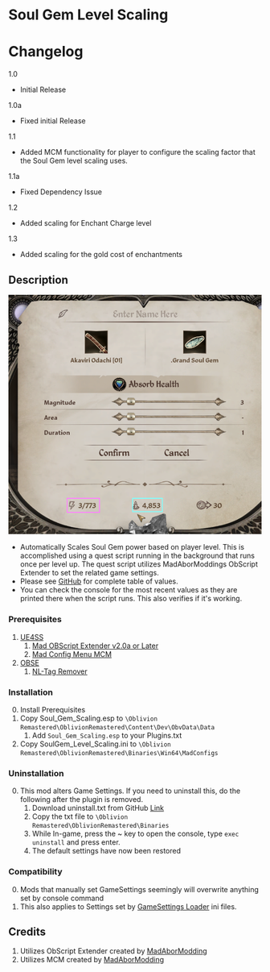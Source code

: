 # Soul Gem Level Scaling

# Changelog
1.0
* Initial Release

1.0a
* Fixed initial Release

1.1
* Added MCM functionality for player to configure the scaling factor that the Soul Gem level scaling uses.

1.1a 
* Fixed Dependency Issue

1.2
* Added scaling for Enchant Charge level 

1.3
* Added scaling for the gold cost of enchantments

## Description
![Charge Level](/image/Grand_Soul_Gem.png "Grand Soul Gem")

* Automatically Scales Soul Gem power based on player level. This is accomplished using a quest script running in the background that runs once per level up. The quest script utilizes MadAborModdings ObScript Extender to set the related game settings.
* Please see [GitHub](https://github.com/justv316/SoulGem_Level_Scaling) for complete table of values.
* You can check the console for the most recent values as they are printed there when the script runs. This also verifies if it's working. 

### Prerequisites
1. [UE4SS](https://www.nexusmods.com/oblivionremastered/mods/32)
	1. [Mad OBScript Extender v2.0a or Later](https://www.nexusmods.com/oblivionremastered/mods/4819)
	2. [Mad Config Menu MCM](https://www.nexusmods.com/oblivionremastered/mods/4810)
2. [OBSE](https://www.nexusmods.com/oblivionremastered/mods/282)
	1. [NL-Tag Remover](https://www.nexusmods.com/oblivionremastered/mods/473)

### Installation
0. Install Prerequisites
1. Copy Soul_Gem_Scaling.esp to `\Oblivion Remastered\OblivionRemastered\Content\Dev\ObvData\Data`
	1. Add `Soul_Gem_Scaling.esp` to your Plugins.txt
2. Copy SoulGem_Level_Scaling.ini to `\Oblivion Remastered\OblivionRemastered\Binaries\Win64\MadConfigs`

### Uninstallation
0. This mod alters Game Settings. If you need to uninstall this, do the following after the plugin is removed.
	1. Download uninstall.txt from GitHub [Link](https://github.com/justv316/SoulGem_Level_Scaling/blob/b624726ef6124cffd85467e973121e6b942aa70a/src/OblivionRemastered/uninstall.txt)
	2. Copy the txt file to `\Oblivion Remastered\OblivionRemastered\Binaries`
	3. While In-game, press the ~ key to open the console, type `exec uninstall` and press enter.
	4. The default settings have now been restored
	
### Compatibility
0. Mods that manually set GameSettings seemingly will overwrite anything set by console command
1. This also applies to Settings set by [GameSettings Loader](https://www.nexusmods.com/oblivionremastered/mods/746) ini files.


## Credits
1. Utilizes ObScript Extender created by [MadAborModding](https://next.nexusmods.com/profile/MadAborModding)
2. Utilizes MCM created by [MadAborModding](https://next.nexusmods.com/profile/MadAborModding)